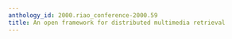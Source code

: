 ```yaml
---
anthology_id: 2000.riao_conference-2000.59
title: An open framework for distributed multimedia retrieval
---
```

